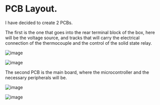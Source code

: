 # PCB Layout.

I have decided to create 2 PCBs.

The first is the one that goes into the rear terminal block of the box, here will be the voltage source, and tracks that will carry the electrical connection of the thermocouple and the control of the solid state relay.

![image](https://github.com/user-attachments/assets/3f11512b-1b2e-4cd4-b3ef-bf23cae1972c)

![image](https://github.com/user-attachments/assets/a1d7ac1f-9470-4a57-95cf-fd3a3ddc897b)

The second PCB is the main board, where the microcontroller and the necessary peripherals will be.

![image](https://github.com/user-attachments/assets/d94368a8-2afe-4349-91e9-9e6245b2cd4d)

![image](https://github.com/user-attachments/assets/4d60f2f3-197c-45a6-84bf-4316afd82be6)


